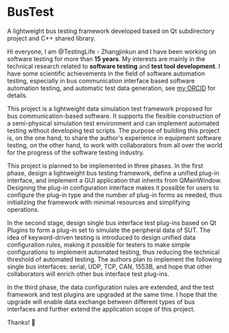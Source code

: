# BusTest
A lightweight bus testing framework developed based on Qt subdirectory project and C++ shared library.

Hi everyone, I am @TestingLife - Zhangjinkun and I have been working on software testing for more than **15 years**. My interests are mainly in the technical research related to **software testing** and **test tool development**. I have some scientific achievements in the field of software automation testing, especially in bus communication interface based software automation testing, and automatic test data generation, see [my ORCID](https://orcid.org/0000-0003-4506-3235) for details.

This project is a lightweight data simulation test framework proposed for bus communication-based software. It supports the flexible construction of a semi-physical simulation test environment and can implement automated testing without developing test scripts. The purpose of building this project is, on the one hand, to share the author's experience in equipment software testing, on the other hand, to work with collaborators from all over the world for the progress of the software testing industry.

This project is planned to be implemented in three phases.
In the first phase, design a lightweight bus testing framework, define a unified plug-in interface, and implement a GUI application that inherits from QMainWindow. Designing the plug-in configuration interface makes it possible for users to configure the plug-in type and the number of plug-in forms as needed, thus initializing the framework with minimal resources and simplifying operations.

In the second stage, design single bus interface test plug-ins based on Qt Plugins to form a plug-in set to simulate the peripheral data of SUT. The idea of keyword-driven testing is introduced to design unified data configuration rules, making it possible for testers to make simple configurations to implement automated testing, thus reducing the technical threshold of automated testing. The authors plan to implement the following single bus interfaces: serial, UDP, TCP, CAN, 1553B, and hope that other collaborators will enrich other bus interface test plug-ins.

In the third phase, the data configuration rules are extended, and the test framework and test plugins are upgraded at the same time. I hope that the upgrade will enable data exchange between different types of bus interfaces and further extend the application scope of this project.


Thanks! :sparkling_heart:
